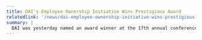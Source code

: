```yaml
---
title: DAI’s Employee Ownership Initiative Wins Prestigious Award
relatedlink: '/news/dai-employee-ownership-initiative-wins-prestigious-award'
summary: |
  DAI was yesterday named an award winner at the 17th annual conference of the Global Equity Organization (GEO), a professional membership organization dedicated to advancing understanding of employee share plans. DAI won in a new award category, Best Use of a Share Plan in a Private Company.
---
```

